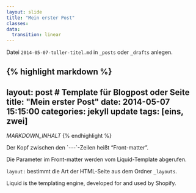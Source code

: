```yaml
---
layout: slide
title: "Mein erster Post"
classes:
data:
  transition: linear
---
```


Datei `2014-05-07-toller-titel.md` in `_posts` oder `_drafts` anlegen.

{% highlight markdown %}
---
layout:     post                # Template für Blogpost oder Seite
title:      "Mein erster Post"
date:       2014-05-07 15:15:00
categories: jekyll update
tags:       [eins, zwei]
---
 
_MARKDOWN_INHALT_
{% endhighlight %}

<div markdown="1" class="fragment">
Der Kopf zwischen den `---`-Zeilen heißt “Front-matter”.

Die Parameter im Front-matter werden vom Liquid-Template abgerufen.

`layout:` bestimmt die Art der HTML-Seite aus dem Ordner `_layouts`.
</div>
<aside markdown="1" class="notes">
Liquid is the templating engine, developed for and used by Shopify.
</aside>
